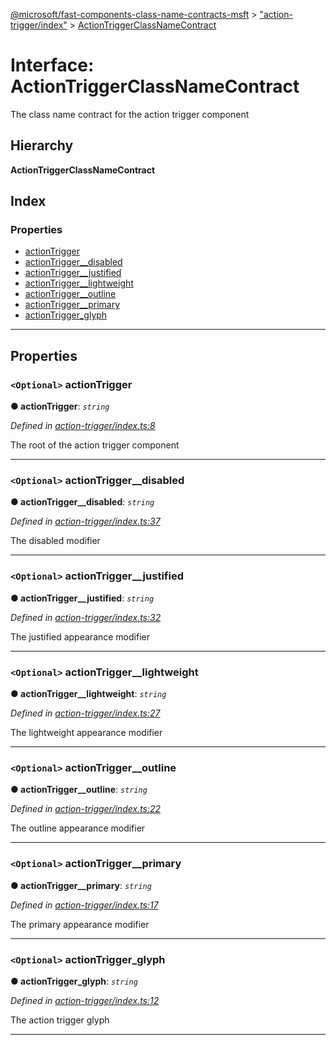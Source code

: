 [@microsoft/fast-components-class-name-contracts-msft](../README.md) > ["action-trigger/index"](../modules/_action_trigger_index_.md) > [ActionTriggerClassNameContract](../interfaces/_action_trigger_index_.actiontriggerclassnamecontract.md)

# Interface: ActionTriggerClassNameContract

The class name contract for the action trigger component

## Hierarchy

**ActionTriggerClassNameContract**

## Index

### Properties

* [actionTrigger](_action_trigger_index_.actiontriggerclassnamecontract.md#actiontrigger)
* [actionTrigger__disabled](_action_trigger_index_.actiontriggerclassnamecontract.md#actiontrigger__disabled)
* [actionTrigger__justified](_action_trigger_index_.actiontriggerclassnamecontract.md#actiontrigger__justified)
* [actionTrigger__lightweight](_action_trigger_index_.actiontriggerclassnamecontract.md#actiontrigger__lightweight)
* [actionTrigger__outline](_action_trigger_index_.actiontriggerclassnamecontract.md#actiontrigger__outline)
* [actionTrigger__primary](_action_trigger_index_.actiontriggerclassnamecontract.md#actiontrigger__primary)
* [actionTrigger_glyph](_action_trigger_index_.actiontriggerclassnamecontract.md#actiontrigger_glyph)

---

## Properties

<a id="actiontrigger"></a>

### `<Optional>` actionTrigger

**● actionTrigger**: *`string`*

*Defined in [action-trigger/index.ts:8](https://github.com/Microsoft/fast-dna/blob/164dd3ca/packages/fast-components-class-name-contracts-msft/src/action-trigger/index.ts#L8)*

The root of the action trigger component

___
<a id="actiontrigger__disabled"></a>

### `<Optional>` actionTrigger__disabled

**● actionTrigger__disabled**: *`string`*

*Defined in [action-trigger/index.ts:37](https://github.com/Microsoft/fast-dna/blob/164dd3ca/packages/fast-components-class-name-contracts-msft/src/action-trigger/index.ts#L37)*

The disabled modifier

___
<a id="actiontrigger__justified"></a>

### `<Optional>` actionTrigger__justified

**● actionTrigger__justified**: *`string`*

*Defined in [action-trigger/index.ts:32](https://github.com/Microsoft/fast-dna/blob/164dd3ca/packages/fast-components-class-name-contracts-msft/src/action-trigger/index.ts#L32)*

The justified appearance modifier

___
<a id="actiontrigger__lightweight"></a>

### `<Optional>` actionTrigger__lightweight

**● actionTrigger__lightweight**: *`string`*

*Defined in [action-trigger/index.ts:27](https://github.com/Microsoft/fast-dna/blob/164dd3ca/packages/fast-components-class-name-contracts-msft/src/action-trigger/index.ts#L27)*

The lightweight appearance modifier

___
<a id="actiontrigger__outline"></a>

### `<Optional>` actionTrigger__outline

**● actionTrigger__outline**: *`string`*

*Defined in [action-trigger/index.ts:22](https://github.com/Microsoft/fast-dna/blob/164dd3ca/packages/fast-components-class-name-contracts-msft/src/action-trigger/index.ts#L22)*

The outline appearance modifier

___
<a id="actiontrigger__primary"></a>

### `<Optional>` actionTrigger__primary

**● actionTrigger__primary**: *`string`*

*Defined in [action-trigger/index.ts:17](https://github.com/Microsoft/fast-dna/blob/164dd3ca/packages/fast-components-class-name-contracts-msft/src/action-trigger/index.ts#L17)*

The primary appearance modifier

___
<a id="actiontrigger_glyph"></a>

### `<Optional>` actionTrigger_glyph

**● actionTrigger_glyph**: *`string`*

*Defined in [action-trigger/index.ts:12](https://github.com/Microsoft/fast-dna/blob/164dd3ca/packages/fast-components-class-name-contracts-msft/src/action-trigger/index.ts#L12)*

The action trigger glyph

___

